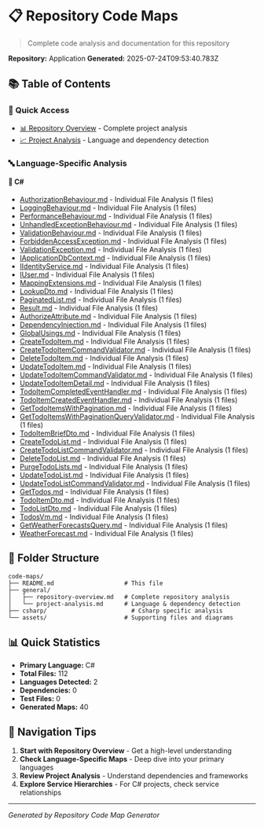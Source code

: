 # 📋 Repository Code Maps

> Complete code analysis and documentation for this repository

**Repository:** Application
**Generated:** 2025-07-24T09:53:40.783Z

## 📚 Table of Contents

### 🎯 Quick Access
- [📊 Repository Overview](./general/repository-overview.md) - Complete project analysis
- [📈 Project Analysis](./general/project-analysis.md) - Language and dependency detection

### 🔤 Language-Specific Analysis

#### 🔷 C#
- [AuthorizationBehaviour.md](./csharp/Common/Behaviours/AuthorizationBehaviour.md) - Individual File Analysis (1 files)
- [LoggingBehaviour.md](./csharp/Common/Behaviours/LoggingBehaviour.md) - Individual File Analysis (1 files)
- [PerformanceBehaviour.md](./csharp/Common/Behaviours/PerformanceBehaviour.md) - Individual File Analysis (1 files)
- [UnhandledExceptionBehaviour.md](./csharp/Common/Behaviours/UnhandledExceptionBehaviour.md) - Individual File Analysis (1 files)
- [ValidationBehaviour.md](./csharp/Common/Behaviours/ValidationBehaviour.md) - Individual File Analysis (1 files)
- [ForbiddenAccessException.md](./csharp/Common/Exceptions/ForbiddenAccessException.md) - Individual File Analysis (1 files)
- [ValidationException.md](./csharp/Common/Exceptions/ValidationException.md) - Individual File Analysis (1 files)
- [IApplicationDbContext.md](./csharp/Common/Interfaces/IApplicationDbContext.md) - Individual File Analysis (1 files)
- [IIdentityService.md](./csharp/Common/Interfaces/IIdentityService.md) - Individual File Analysis (1 files)
- [IUser.md](./csharp/Common/Interfaces/IUser.md) - Individual File Analysis (1 files)
- [MappingExtensions.md](./csharp/Common/Mappings/MappingExtensions.md) - Individual File Analysis (1 files)
- [LookupDto.md](./csharp/Common/Models/LookupDto.md) - Individual File Analysis (1 files)
- [PaginatedList.md](./csharp/Common/Models/PaginatedList.md) - Individual File Analysis (1 files)
- [Result.md](./csharp/Common/Models/Result.md) - Individual File Analysis (1 files)
- [AuthorizeAttribute.md](./csharp/Common/Security/AuthorizeAttribute.md) - Individual File Analysis (1 files)
- [DependencyInjection.md](./csharp/./DependencyInjection.md) - Individual File Analysis (1 files)
- [GlobalUsings.md](./csharp/./GlobalUsings.md) - Individual File Analysis (1 files)
- [CreateTodoItem.md](./csharp/TodoItems/Commands/CreateTodoItem/CreateTodoItem.md) - Individual File Analysis (1 files)
- [CreateTodoItemCommandValidator.md](./csharp/TodoItems/Commands/CreateTodoItem/CreateTodoItemCommandValidator.md) - Individual File Analysis (1 files)
- [DeleteTodoItem.md](./csharp/TodoItems/Commands/DeleteTodoItem/DeleteTodoItem.md) - Individual File Analysis (1 files)
- [UpdateTodoItem.md](./csharp/TodoItems/Commands/UpdateTodoItem/UpdateTodoItem.md) - Individual File Analysis (1 files)
- [UpdateTodoItemCommandValidator.md](./csharp/TodoItems/Commands/UpdateTodoItem/UpdateTodoItemCommandValidator.md) - Individual File Analysis (1 files)
- [UpdateTodoItemDetail.md](./csharp/TodoItems/Commands/UpdateTodoItemDetail/UpdateTodoItemDetail.md) - Individual File Analysis (1 files)
- [TodoItemCompletedEventHandler.md](./csharp/TodoItems/EventHandlers/TodoItemCompletedEventHandler.md) - Individual File Analysis (1 files)
- [TodoItemCreatedEventHandler.md](./csharp/TodoItems/EventHandlers/TodoItemCreatedEventHandler.md) - Individual File Analysis (1 files)
- [GetTodoItemsWithPagination.md](./csharp/TodoItems/Queries/GetTodoItemsWithPagination/GetTodoItemsWithPagination.md) - Individual File Analysis (1 files)
- [GetTodoItemsWithPaginationQueryValidator.md](./csharp/TodoItems/Queries/GetTodoItemsWithPagination/GetTodoItemsWithPaginationQueryValidator.md) - Individual File Analysis (1 files)
- [TodoItemBriefDto.md](./csharp/TodoItems/Queries/GetTodoItemsWithPagination/TodoItemBriefDto.md) - Individual File Analysis (1 files)
- [CreateTodoList.md](./csharp/TodoLists/Commands/CreateTodoList/CreateTodoList.md) - Individual File Analysis (1 files)
- [CreateTodoListCommandValidator.md](./csharp/TodoLists/Commands/CreateTodoList/CreateTodoListCommandValidator.md) - Individual File Analysis (1 files)
- [DeleteTodoList.md](./csharp/TodoLists/Commands/DeleteTodoList/DeleteTodoList.md) - Individual File Analysis (1 files)
- [PurgeTodoLists.md](./csharp/TodoLists/Commands/PurgeTodoLists/PurgeTodoLists.md) - Individual File Analysis (1 files)
- [UpdateTodoList.md](./csharp/TodoLists/Commands/UpdateTodoList/UpdateTodoList.md) - Individual File Analysis (1 files)
- [UpdateTodoListCommandValidator.md](./csharp/TodoLists/Commands/UpdateTodoList/UpdateTodoListCommandValidator.md) - Individual File Analysis (1 files)
- [GetTodos.md](./csharp/TodoLists/Queries/GetTodos/GetTodos.md) - Individual File Analysis (1 files)
- [TodoItemDto.md](./csharp/TodoLists/Queries/GetTodos/TodoItemDto.md) - Individual File Analysis (1 files)
- [TodoListDto.md](./csharp/TodoLists/Queries/GetTodos/TodoListDto.md) - Individual File Analysis (1 files)
- [TodosVm.md](./csharp/TodoLists/Queries/GetTodos/TodosVm.md) - Individual File Analysis (1 files)
- [GetWeatherForecastsQuery.md](./csharp/WeatherForecasts/Queries/GetWeatherForecasts/GetWeatherForecastsQuery.md) - Individual File Analysis (1 files)
- [WeatherForecast.md](./csharp/WeatherForecasts/Queries/GetWeatherForecasts/WeatherForecast.md) - Individual File Analysis (1 files)

## 📁 Folder Structure

```
code-maps/
├── README.md                    # This file
├── general/
│   ├── repository-overview.md   # Complete repository analysis
│   └── project-analysis.md      # Language & dependency detection
├── csharp/                        # Csharp specific analysis
└── assets/                      # Supporting files and diagrams
```

## 📊 Quick Statistics

- **Primary Language:** C#
- **Total Files:** 112
- **Languages Detected:** 2
- **Dependencies:** 0
- **Test Files:** 0
- **Generated Maps:** 40

## 🧭 Navigation Tips

1. **Start with Repository Overview** - Get a high-level understanding
2. **Check Language-Specific Maps** - Deep dive into your primary languages
3. **Review Project Analysis** - Understand dependencies and frameworks
4. **Explore Service Hierarchies** - For C# projects, check service relationships

---
*Generated by Repository Code Map Generator*